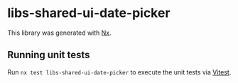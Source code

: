 # libs-shared-ui-date-picker

This library was generated with [Nx](https://nx.dev).

## Running unit tests

Run `nx test libs-shared-ui-date-picker` to execute the unit tests via [Vitest](https://vitest.dev/).
